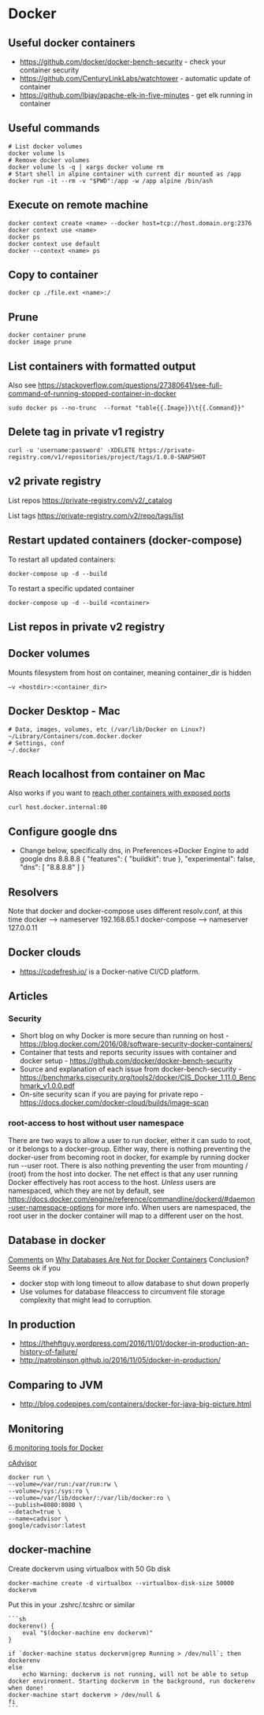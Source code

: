 # Docker

## Useful docker containers

* <https://github.com/docker/docker-bench-security> - check your container security
* <https://github.com/CenturyLinkLabs/watchtower> - automatic update of container
* <https://github.com/lbjay/apache-elk-in-five-minutes> - get elk running in container

## Useful commands

    # List docker volumes
    docker volume ls
    # Remove docker volumes
    docker volume ls -q | xargs docker volume rm
    # Start shell in alpine container with current dir mounted as /app
    docker run -it --rm -v "$PWD":/app -w /app alpine /bin/ash

## Execute on remote machine

    docker context create <name> --docker host=tcp://host.domain.org:2376
    docker context use <name>
    docker ps
    docker context use default
    docker --context <name> ps

## Copy to container

    docker cp ./file.ext <name>:/

## Prune

    docker container prune
    docker image prune

## List containers with formatted output

Also see https://stackoverflow.com/questions/27380641/see-full-command-of-running-stopped-container-in-docker

    sudo docker ps --no-trunc  --format "table{{.Image}}\t{{.Command}}"

## Delete tag in private v1 registry

    curl -u 'username:password' -XDELETE https://private-registry.com/v1/repositories/project/tags/1.0.0-SNAPSHOT

## v2 private registry

List repos https://private-registry.com/v2/_catalog

List tags https://private-registry.com/v2/repo/tags/list

## Restart updated containers (docker-compose)

To restart all updated containers:

    docker-compose up -d --build

To restart a specific updated container

    docker-compose up -d --build <container>

## List repos in private v2 registry

## Docker volumes

Mounts filesystem from host on container, meaning container_dir is hidden 

    –v <hostdir>:<container_dir>

## Docker Desktop - Mac

    # Data, images, volumes, etc (/var/lib/Docker on Linux?)
    ~/Library/Containers/com.docker.docker
    # Settings, conf
    ~/.docker

## Reach localhost from container on Mac

Also works if you want to [reach other containers with exposed ports](https://docs.docker.com/docker-for-mac/networking/)

    curl host.docker.internal:80

## Configure google dns

- Change below, specifically dns, in Preferences->Docker Engine to add google dns 8.8.8.8
{
  "features": {
    "buildkit": true
  },
  "experimental": false,
  "dns": [
    "8.8.8.8"
  ]
}

## Resolvers

Note that docker and docker-compose uses different resolv.conf, at this time
docker --> nameserver 192.168.65.1
docker-compose --> nameserver 127.0.0.11

## Docker clouds

* <https://codefresh.io/> is a Docker-native CI/CD platform.

## Articles

### Security

* Short blog on why Docker is more secure than running on host - <https://blog.docker.com/2016/08/software-security-docker-containers/>
* Container that tests and reports security issues with container and docker setup - <https://github.com/docker/docker-bench-security>
* Source and explanation of each issue from docker-bench-security - <https://benchmarks.cisecurity.org/tools2/docker/CIS_Docker_1.11.0_Benchmark_v1.0.0.pdf>
* On-site security scan if you are paying for private repo - <https://docs.docker.com/docker-cloud/builds/image-scan>

### root-access to host without user namespace

There are two ways to allow a user to run docker, either it can sudo to root, or it belongs to a docker-group. Either way, there is nothing preventing the docker-user from becoming root in docker, for example by running docker run --user root. There is also nothing preventing the user
from mounting / (root) from the host into docker. The net effect is that any user running Docker effectively has root access to the host.
*Unless* users are namespaced, which they are not by default, see <https://docs.docker.com/engine/reference/commandline/dockerd/#daemon-user-namespace-options> for more info. When users are namespaced, the root
user in the docker container will map to a different user on the host.

## Database in docker

[Comments](https://news.ycombinator.com/item?id=13582757) on [Why Databases Are Not for Docker Containers](https://myopsblog.wordpress.com/2017/02/06/why-databases-is-not-for-containers/)
Conclusion? Seems ok if you

* docker stop with long timeout to allow database to shut down properly
* Use volumes for database fileaccess to circumvent file storage complexity that might lead to corruption.

## In production

* <https://thehftguy.wordpress.com/2016/11/01/docker-in-production-an-history-of-failure/>
* <http://patrobinson.github.io/2016/11/05/docker-in-production/>

## Comparing to JVM

* <http://blog.codepipes.com/containers/docker-for-java-big-picture.html>

## Monitoring

[6 monitoring tools for Docker](http://www.infoworld.com/article/2976930/application-virtualization/6-monitoring-tools-docker-containers.html)

[cAdvisor](https://github.com/google/cadvisor)

    docker run \
    --volume=/var/run:/var/run:rw \
    --volume=/sys:/sys:ro \
    --volume=/var/lib/docker/:/var/lib/docker:ro \
    --publish=8080:8080 \
    --detach=true \
    --name=cadvisor \
    google/cadvisor:latest

## docker-machine

Create dockervm using virtualbox with 50 Gb disk

    docker-machine create -d virtualbox --virtualbox-disk-size 50000 dockervm

Put this in your .zshrc/.tcshrc or similar

    ```sh
    dockerenv() {
        eval "$(docker-machine env dockervm)"
    }

    if `docker-machine status dockervm|grep Running > /dev/null`; then
    dockerenv
    else
        echo Warning: dockervm is not running, will not be able to setup docker environment. Starting dockervm in the background, run dockerenv when done!
    docker-machine start dockervm > /dev/null &
    fi
    ```
